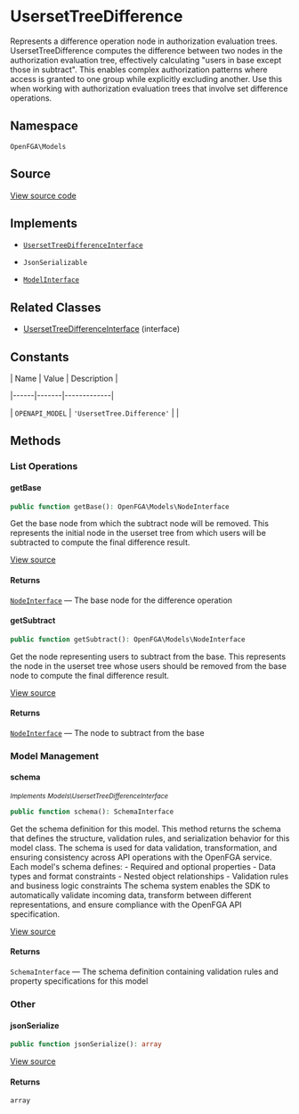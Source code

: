 # UsersetTreeDifference

Represents a difference operation node in authorization evaluation trees. UsersetTreeDifference computes the difference between two nodes in the authorization evaluation tree, effectively calculating &quot;users in base except those in subtract&quot;. This enables complex authorization patterns where access is granted to one group while explicitly excluding another. Use this when working with authorization evaluation trees that involve set difference operations.

## Namespace

`OpenFGA\Models`

## Source

[View source code](https://github.com/evansims/openfga-php/blob/main/src/Models/UsersetTreeDifference.php)

## Implements

* [`UsersetTreeDifferenceInterface`](UsersetTreeDifferenceInterface.md)

* `JsonSerializable`

* [`ModelInterface`](ModelInterface.md)

## Related Classes

* [UsersetTreeDifferenceInterface](Models/UsersetTreeDifferenceInterface.md) (interface)

## Constants

| Name | Value | Description |

|------|-------|-------------|

| `OPENAPI_MODEL` | `'UsersetTree.Difference'` |  |

## Methods

### List Operations

#### getBase

```php
public function getBase(): OpenFGA\Models\NodeInterface

```

Get the base node from which the subtract node will be removed. This represents the initial node in the userset tree from which users will be subtracted to compute the final difference result.

[View source](https://github.com/evansims/openfga-php/blob/main/src/Models/UsersetTreeDifference.php#L56)

#### Returns

[`NodeInterface`](NodeInterface.md) — The base node for the difference operation

#### getSubtract

```php
public function getSubtract(): OpenFGA\Models\NodeInterface

```

Get the node representing users to subtract from the base. This represents the node in the userset tree whose users should be removed from the base node to compute the final difference result.

[View source](https://github.com/evansims/openfga-php/blob/main/src/Models/UsersetTreeDifference.php#L65)

#### Returns

[`NodeInterface`](NodeInterface.md) — The node to subtract from the base

### Model Management

#### schema

*<small>Implements Models\UsersetTreeDifferenceInterface</small>*

```php
public function schema(): SchemaInterface

```

Get the schema definition for this model. This method returns the schema that defines the structure, validation rules, and serialization behavior for this model class. The schema is used for data validation, transformation, and ensuring consistency across API operations with the OpenFGA service. Each model&#039;s schema defines: - Required and optional properties - Data types and format constraints - Nested object relationships - Validation rules and business logic constraints The schema system enables the SDK to automatically validate incoming data, transform between different representations, and ensure compliance with the OpenFGA API specification.

[View source](https://github.com/evansims/openfga-php/blob/main/src/Models/ModelInterface.php#L52)

#### Returns

`SchemaInterface` — The schema definition containing validation rules and property specifications for this model

### Other

#### jsonSerialize

```php
public function jsonSerialize(): array

```

[View source](https://github.com/evansims/openfga-php/blob/main/src/Models/UsersetTreeDifference.php#L74)

#### Returns

`array`
